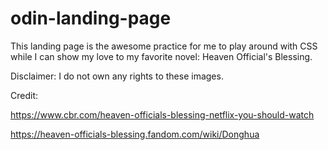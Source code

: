 # odin-landing-page

This landing page is the awesome practice for me to play around with CSS
while I can show my love to my favorite novel: Heaven Official's Blessing.

Disclaimer: I do not own any rights to these images.

Credit:

https://www.cbr.com/heaven-officials-blessing-netflix-you-should-watch

https://heaven-officials-blessing.fandom.com/wiki/Donghua
